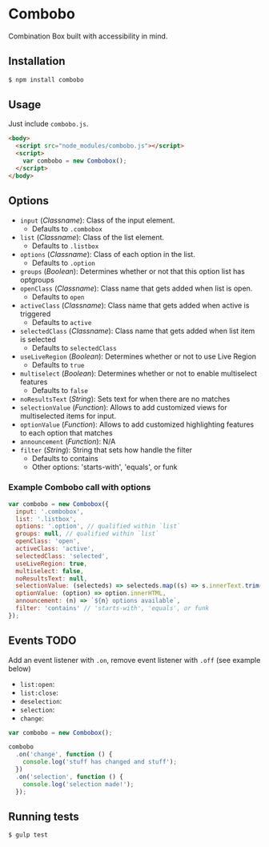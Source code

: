 # Combobo
Combination Box built with accessibility in mind.

## Installation
```bash
$ npm install combobo
```

## Usage
Just include `combobo.js`.

```html
<body>
  <script src="node_modules/combobo.js"></script>
  <script>
    var combobo = new Combobox();
  </script>
</body>
```

## Options
* `input` (_Classname_): Class of the input element.
  * Defaults to `.combobox`
* `list` (_Classname_): Class of the list element.
  * Defaults to `.listbox`
* `options` (_Classname_): Class of each option in the list.
  * Defaults to `.option`
* `groups` (_Boolean_): Determines whether or not that this option list has optgroups
* `openClass` (_Classname_): Class name that gets added when list is open.
  * Defaults to `open`
* `activeClass` (_Classname_): Class name that gets added when active is triggered
  * Defaults to `active`
* `selectedClass` (_Classname_): Class name that gets added when list item is selected
  * Defaults to `selectedClass`
* `useLiveRegion` (_Boolean_): Determines whether or not to use Live Region
  * Defaults to `true`
* `multiselect` (_Boolean_): Determines whether or not to enable multiselect features
  * Defaults to `false`
* `noResultsText` (_String_): Sets text for when there are no matches
* `selectionValue` (_Function_): Allows to add customized views for multiselected items for input.
* `optionValue` (_Function_): Allows to add customized highlighting features to each option that matches
* `announcement` (_Function_): N/A
* `filter` (_String_): String that sets how handle the filter
  * Defaults to contains
  * Other options: 'starts-with', 'equals', or funk

### Example Combobo call with options

```js
var combobo = new Combobox({
  input: '.combobox',
  list: '.listbox',
  options: '.option', // qualified within `list`
  groups: null, // qualified within `list`
  openClass: 'open',
  activeClass: 'active',
  selectedClass: 'selected',
  useLiveRegion: true,
  multiselect: false,
  noResultsText: null,
  selectionValue: (selecteds) => selecteds.map((s) => s.innerText.trim()).join(' - '),
  optionValue: (option) => option.innerHTML,
  announcement: (n) => `${n} options available`,
  filter: 'contains' // 'starts-with', 'equals', or funk
});
```

## Events TODO
Add an event listener with `.on`, remove event listener with `.off` (see example below)
* `list:open`:
* `list:close`:
* `deselection`:
* `selection`:
* `change`:

```js TODO:
var combobo = new Combobox();

combobo
  .on('change', function () {
    console.log('stuff has changed and stuff');
  })
  .on('selection', function () {
    console.log('selection made!');
  });
```

## Running tests
```bash
$ gulp test
```
